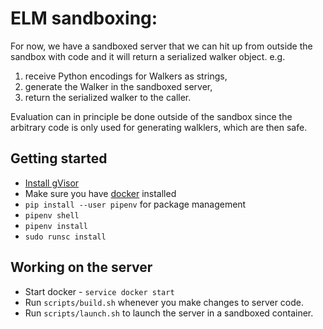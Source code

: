 # ELM sandboxing:

For now, we have a sandboxed server that we can hit up from outside the sandbox with code and it will return a serialized walker object. e.g.
1. receive Python encodings for Walkers as strings,
2. generate the Walker in the sandboxed server,
3. return the serialized walker to the caller.

Evaluation can in principle be done outside of the sandbox since the arbitrary code is only used for generating walklers, which are then safe.

## Getting started
- [Install gVisor](https://gvisor.dev/docs/user_guide/install/)
- Make sure you have [docker](https://docs.docker.com/get-docker/) installed
- `pip install --user pipenv` for package management
- `pipenv shell`
- `pipenv install`
- `sudo runsc install`

## Working on the server
- Start docker - `service docker start`
- Run `scripts/build.sh` whenever you make changes to server code.
- Run `scripts/launch.sh` to launch the server in a sandboxed container.
